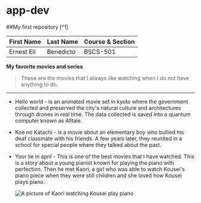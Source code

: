 # app-dev
##My first repository [^1]

| First Name  | Last Name   | Course & Section |
| ----------- | ----------- | ---------------- |
| Ernest Eli  | Benedicto   |     BSCS-501     |


**My favorite movies and series**

> These are the movies that I always like watching when I do not have anything to do.

--------

  - Hello world - is an animated movie set in kyoto where the government collected and preserved the city's natural culture and architectures through drones in real time. The data collected is saved into a quantum computer known as Alltale. 
  - Koe no Katachi - is a movie about an elementary boy who bullied his deaf classmate with his friends. A few years later, they reunited in a school for special people where they talked about the past.
  - Your lie in april - This is one of the best movies that I have watched. This is a story about a young pianist known for playing the piano with perfection. Then he met Kaori, a girl who was able to watch Kousei's piano piece when they were still children and she loved how Kousei plays piano.

    ![A picture of Kaori watching Kousei play piano](https://github.com/elii222111/app-dev/assets/152808437/c59d2b5a-ae28-49f0-a7b7-f28902da842e)
 
